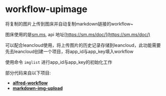 # workflow-upimage
将复制的图片上传到图床并自动复制markdown链接的workflow~

图床使用的是[sm.ms](https://sm.ms), api 地址[https://sm.ms/doc/](https://sm.ms/doc/)

可以配合leancloud使用，将上传图片的历史记录存储到leancloud，此功能需要先去leancloud创建一个项目，将app_id与app_key填入workflow

使用命令 `imglist` 进行app_id与app_key的初始化工作

部分代码来自以下项目:

- [**alfred-workflow**](https://github.com/deanishe/alfred-workflow)
- [**markdown-img-upload**](https://github.com/tiann/markdown-img-upload)